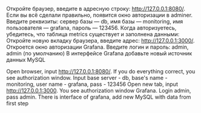 Откройте браузер, введите в адресную строку: http://127.0.0.1:8080/. Если вы всё сделали правильно, появится окно авторизации в adminer. Введите реквизиты: сервер базы — db, имя базы — monitoring, имя пользователя — grafana, пароль — 123456. Когда авторизуетесь, убедитесь, что таблица metrics существует и заполнена данными: Откройте новую вкладку браузера, введите адрес: http://127.0.0.1:3000/. Откроется окно авторизации Grafana. Введите логин и пароль: admin, admin (по умолчанию) В интерфейсе Grafana добавьте новый источник данных MySQL

Open browser, input http://127.0.0.1:8080/. If you do everything correct, you see authorization window. Input base server - db, base's name - monitoring, user name - grafana, pass - 123456 Open new tab, input http://127.0.0.1:3000. You see authorization window Grafana. Login admin, pass admin. There is interface of grafana, add new MySQL with data from first step
